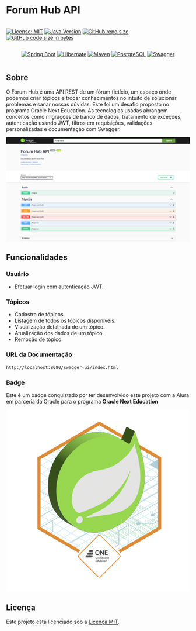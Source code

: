 # Forum Hub API

<div style="display: flex; flex-direction: column; justify-content: center; align-items: center;">

[![License: MIT](https://img.shields.io/badge/License-MIT-yellow)](https://opensource.org/licenses/MIT)
[![Java Version](https://img.shields.io/badge/Java-21%2B-blue)](https://www.java.com/)
[![GitHub repo size](https://img.shields.io/github/repo-size/marllonmendez/stories?color=blue)]()
[![GitHub code size in bytes](https://img.shields.io/github/languages/code-size/marllonmendez/stories?color=blue)]()

[![Spring Boot](https://img.shields.io/badge/Spring_Boot-F2F4F9?style=for-the-badge&logo=spring-boot)](https://spring.io/projects/spring-boot)
[![Hibernate](https://img.shields.io/badge/Hibernate-59666C?style=for-the-badge&logo=Hibernate&logoColor=white)](https://hibernate.org/)
[![Maven](https://img.shields.io/badge/Apache_Maven-C71A36?style=for-the-badge&logo=apachemaven&logoColor=white)](https://maven.apache.org/)
[![PostgreSQL](https://img.shields.io/badge/PostgreSQL-316192?style=for-the-badge&logo=postgresql&logoColor=white)](https://www.postgresql.org/)
[![Swagger](https://img.shields.io/badge/Swagger-85EA2D?style=for-the-badge&logo=Swagger&logoColor=white)](https://swagger.io/)

</div>

## Sobre
O Fórum Hub é uma API REST de um fórum fictício, um espaço onde podemos criar tópicos e trocar conhecimentos no intuito de solucionar problemas e sanar nossas dúvidas.
Este foi um desafio proposto no programa Oracle Next Education. As tecnologias usadas abrangem conceitos como migrações de banco de dados, tratamento de exceções, autenticação usando JWT, filtros em requisições, validações personalizadas e documentação com Swagger.

<div style="display: flex; justify-content: center; align-items: center;">
    <img src="./assets/images/swagger.png" alt="Swagger Documentation" />
</div>

## Funcionalidades

### Usuário

- Efetuar login com autenticação JWT.

### Tópicos

- Cadastro de tópicos.
- Listagem de todos os tópicos disponíveis.
- Visualização detalhada de um tópico.
- Atualização dos dados de um tópico.
- Remoção de tópico.

### URL da Documentação

``` bash
http://localhost:8080/swagger-ui/index.html
```

### Badge

Este é um badge conquistado por ter desenvolvido este projeto com a Alura em parceria da Oracle para o programa **Oracle Next Education**

<div style="display: flex; justify-content: center; align-items: center;">
    <img src="./assets/images/badge.png" alt="Spring Framework Badge" />
</div>



## Licença

Este projeto está licenciado sob a [Licença MIT](LICENSE).
